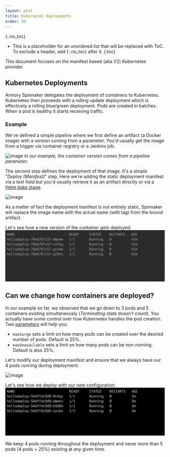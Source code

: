 ```yaml
---
layout: post
title: Kubernetes Deployments
order: 30
---
```

{:.no_toc}
* This is a placeholder for an unordered list that will be replaced with ToC. To exclude a header, add {:.no_toc} after it.
{:toc}

This document focuses on the manifest based (aka V2) Kubernetes provider.

## Kubernetes Deployments
Armory Spinnaker delegates the deployment of containers to Kubernetes. Kubernetes then proceeds with a rolling update deployment which is effectively a rolling blue/green deployment.
Pods are created in batches. When a pod is healthy it starts receiving traffic.

### Example
We've defined a simple pipeline where we first define an artifact (a Docker image) with a version coming from a parameter. You'd usually get the image from a trigger via container registry or a Jenkins job.

![image](https://cl.ly/b93f96f9cf44/%255Bf1c1b353770f4fcb2ef259a94c46a9ca%255D_Image%2525202018-09-27%252520at%2525204.47.42%252520PM.png)
*In our example, the container version comes from a pipeline parameter.*


The second step defines the deployment of that image. It's a simple "*Deploy (Manifest)*" step. Here we're adding the static deployment manifest via a text field but you'd usually retrieve it as an artifact directly
or via a [Helm bake stage](https://kb.armory.io/kubernetes/using-spinnaker-and-helm/).

![image](https://cl.ly/912a0bfea50a/%255Bb2347374090ddd8ccff9178ac0cee09a%255D_Image%2525202018-09-27%252520at%2525206.01.23%252520PM.png)

As a matter of fact the deployment manifest is not entirely static,
Spinnaker will replace the image name with the actual name (with tag) from the bound artifact.

Let's see how a new version of the container gets deployed:
![image](/assets/images/rollingupdate-default.gif)


## Can we change how containers are deployed?
In our example so far, we observed that we go down to 3 pods and 5 containers existing simultaneously (*Terminating* state doesn't count).
You actually have some control over how Kubernetes handles the pod creation.
Two [parameters](https://kubernetes.io/docs/concepts/workloads/controllers/deployment/#rolling-update-deployment) will help you:
- `maxSurge` sets a limit on how many pods can be created over the desired number of pods. Default is 25%.
- `maxUnavailable` sets a limit on how many pods can be non-running. Default is also 25%.

Let's modify our deployment manifest and ensure that we always have our 4 pods running during deployment:

![image](https://cl.ly/ef88045a31e2/%255Be955d4e3d765b2bba04eca65d1f87153%255D_Image%2525202018-09-27%252520at%2525205.58.29%252520PM.png)

Let's see how we deploy with our new configuration:
![image](/assets/images/rollingupdate-0.gif)

We keep 4 pods running throughout the deployment and never more than 5 pods (4 pods + 25%) existing at any given time.
